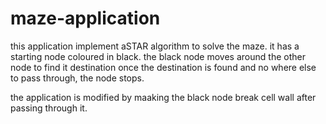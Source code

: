 # maze-application
this application implement aSTAR algorithm to solve the maze.
it has a starting node coloured in black. 
the black node moves around the other node to find it destination
once the destination is found and no where else to pass through, the node stops.

the application is modified by maaking the black node break cell wall after passing through it.
